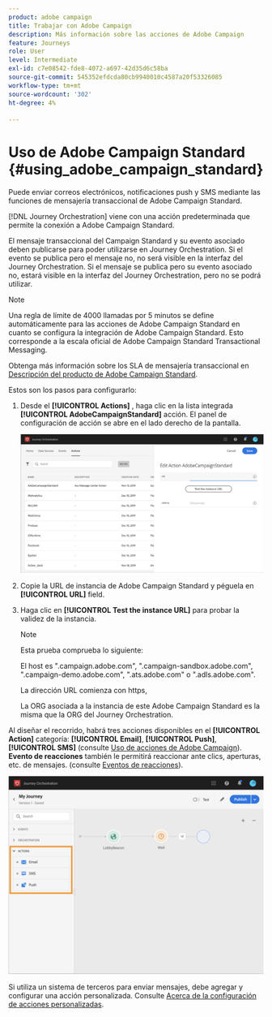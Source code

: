 ```yaml
---
product: adobe campaign
title: Trabajar con Adobe Campaign
description: Más información sobre las acciones de Adobe Campaign
feature: Journeys
role: User
level: Intermediate
exl-id: c7e08542-fde8-4072-a697-42d35d6c58ba
source-git-commit: 545352efdcda80cb9940010c4587a20f53326085
workflow-type: tm+mt
source-wordcount: '302'
ht-degree: 4%

---
```


# Uso de Adobe Campaign Standard {#using_adobe_campaign_standard}

Puede enviar correos electrónicos, notificaciones push y SMS mediante las funciones de mensajería transaccional de Adobe Campaign Standard.

[!DNL Journey Orchestration] viene con una acción predeterminada que permite la conexión a Adobe Campaign Standard.

El mensaje transaccional del Campaign Standard y su evento asociado deben publicarse para poder utilizarse en Journey Orchestration. Si el evento se publica pero el mensaje no, no será visible en la interfaz del Journey Orchestration. Si el mensaje se publica pero su evento asociado no, estará visible en la interfaz del Journey Orchestration, pero no se podrá utilizar.

>[!NOTE]
>
>Una regla de límite de 4000 llamadas por 5 minutos se define automáticamente para las acciones de Adobe Campaign Standard en cuanto se configura la integración de Adobe Campaign Standard. Esto corresponde a la escala oficial de Adobe Campaign Standard Transactional Messaging.
>
>Obtenga más información sobre los SLA de mensajería transaccional en [Descripción del producto de Adobe Campaign Standard](https://helpx.adobe.com/legal/product-descriptions/campaign-standard.html).

Estos son los pasos para configurarlo:

1. Desde el **[!UICONTROL Actions]** , haga clic en la lista integrada **[!UICONTROL AdobeCampaignStandard]** acción. El panel de configuración de acción se abre en el lado derecho de la pantalla.

   ![](../assets/actioncampaign.png)

1. Copie la URL de instancia de Adobe Campaign Standard y péguela en **[!UICONTROL URL]** field.

1. Haga clic en **[!UICONTROL Test the instance URL]** para probar la validez de la instancia.

   >[!NOTE]
   >
   >Esta prueba comprueba lo siguiente:
   >
   >El host es &quot;.campaign.adobe.com&quot;, &quot;.campaign-sandbox.adobe.com&quot;, &quot;.campaign-demo.adobe.com&quot;, &quot;.ats.adobe.com&quot; o &quot;.adls.adobe.com&quot;.
   >
   >La dirección URL comienza con https,
   >
   >La ORG asociada a la instancia de este Adobe Campaign Standard es la misma que la ORG del Journey Orchestration.

Al diseñar el recorrido, habrá tres acciones disponibles en el **[!UICONTROL Action]** categoría: **[!UICONTROL Email]**, **[!UICONTROL Push]**, **[!UICONTROL SMS]** (consulte [Uso de acciones de Adobe Campaign](../building-journeys/using-adobe-campaign-actions.md)). **Evento de reacciones** también le permitirá reaccionar ante clics, aperturas, etc. de mensajes. (consulte [Eventos de reacciones](../building-journeys/reaction-events.md)).

![](../assets/journey58.png)

Si utiliza un sistema de terceros para enviar mensajes, debe agregar y configurar una acción personalizada. Consulte [Acerca de la configuración de acciones personalizadas](../action/about-custom-action-configuration.md).
